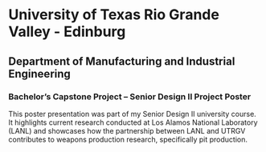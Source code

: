 # University of Texas Rio Grande Valley - Edinburg
## Department of Manufacturing and Industrial Engineering

### Bachelor’s Capstone Project – Senior Design II Project Poster
This poster presentation was part of my Senior Design II university course. It highlights current research conducted at Los Alamos National Laboratory (LANL) and showcases how the partnership between LANL and UTRGV contributes to weapons production research, specifically pit production.
